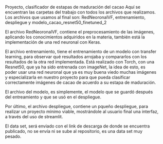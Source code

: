 Proyecto, clasificador de estapas de maduración del cacao
Aquí se encuentran las carpetas del trabajo con todos los archivos que realizamos. Los archivos que usamos al final son: RedNeoronalVF, entrenamiento, despliegue y modelo_cacao_resnet50_finetuned_2

El archivo RedNeoronalVF, contiene el preprocesamiento de las imágenes, aplicando los conocimientos adquiridos en la materia, también está la implementación de una red neuronal con Keras.

El archivo entrenamiento, tiene el entrenamiento de un modelo con transfer learning, para observar qué resultados arrojaba y compararlos con los resultados de la otra red implementada. 
Está realizado con Torch, con una Resnet50, que ya ha sido entrenada con imageNet, la idea de esto, es poder usar una red neuronal que ya es muy buena viedo muchas imágenes y especializarla en nuestro proyecto para que pueda clasificar correctamente imágenes de cacao de acuerdo a su estapa de maduración.

El archivo del modelo, es simplemente, el modelo que se guardó después del entreamiento y que se usó en el despliegue.

Por último, el archivo despliegue, contiene un pqueño despliegue, para realizar un proyecto mínimo viable, mostrándole al usuario final una interfaz, a través del uso de streamlit.

El data set, será enviado con el link de descarga de donde se encuentra publicado, no se envía ni se sube al repositorio, es una data set muy pesado.
